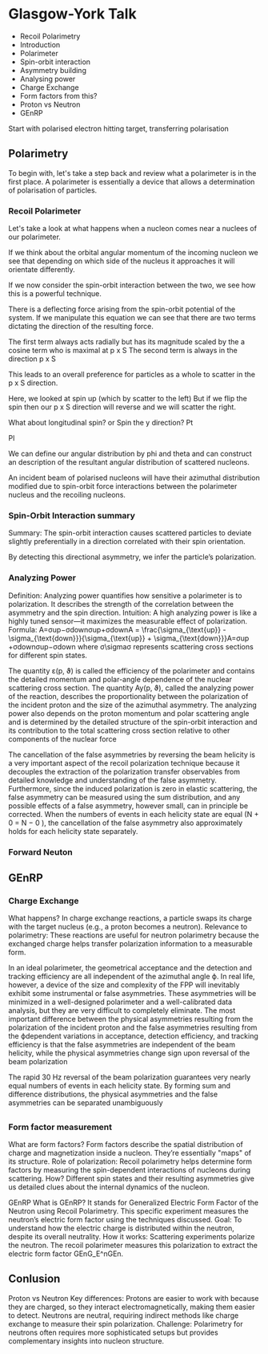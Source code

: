 # Glasgow-York Talk
- Recoil Polarimetry
- Introduction
- Polarimeter
- Spin-orbit interaction
- Asymmetry building
- Analysing power
- Charge Exchange
- Form factors from this?
- Proton vs Neutron
- GEnRP

Start with polarised electron hitting target, transferring polarisation

## Polarimetry
To begin with, let's take a step back and review what a polarimeter is in the first place.
A polarimeter is essentially a device that allows a determination of polarisation of particles.
### Recoil Polarimeter
Let's take a look at what happens when a nucleon comes near a nuclees of our polarimeter.

If we think about the orbital angular momentum of the incoming nucleon we see that depending on which side of the nucleus it approaches it will orientate differently.

If we now consider the spin-orbit interaction between the two, we see how this is a powerful technique.

There is a deflecting force arising from the spin-orbit potential of the system. If we manipulate this equation we can see that there are two terms dictating the direction of the resulting force.

The first term always acts radially but has its magnitude scaled by the a cosine term who is maximal at p x S
The second term is always in the direction p x S 

This leads to an overall preference for particles as a whole to scatter in the p x S direction. 

Here, we looked at spin up (which by scatter to the left)
But if we flip the spin then our p x S direction will reverse and we will scatter the right.


What about longitudinal spin? 
or Spin the y direction?
Pt

Pl


We can define our angular distribution by phi and theta and can construct an description of the resultant angular distribution of scattered nucleons. 

An incident beam of polarised nucleons will have their azimuthal distribution modified due to spin-orbit force interactions between the polarimeter nucleus and the recoiling nucleons.
### Spin-Orbit Interaction summary

Summary:
The spin-orbit interaction causes scattered particles to deviate slightly preferentially in a direction correlated with their spin orientation. 

By detecting this directional asymmetry, we infer the particle’s polarization.


### Analyzing Power
Definition: Analyzing power quantifies how sensitive a polarimeter is to polarization. It describes the strength of the correlation between the asymmetry and the spin direction.
Intuition: A high analyzing power is like a highly tuned sensor—it maximizes the measurable effect of polarization.
Formula: A=σup−σdownσup+σdownA = \frac{\sigma_{\text{up}} - \sigma_{\text{down}}}{\sigma_{\text{up}} + \sigma_{\text{down}}}A=σup​+σdown​σup​−σdown​​ where σ\sigmaσ represents scattering cross sections for different spin states.


The quantity ε(p, ϑ) is called the efficiency of the polarimeter and contains the detailed momentum and polar-angle dependence of the nuclear scattering cross section.
The quantity Ay(p, ϑ), called the analyzing power of the reaction, describes the proportionality between the polarization of the incident proton and the size of the azimuthal asymmetry. The analyzing power also depends on the proton momentum and
polar scattering angle and is determined by the detailed structure of the spin-orbit
interaction and its contribution to the total scattering cross section relative to other
components of the nuclear force







The cancellation of
the false asymmetries by reversing the beam helicity is a very important aspect of the
recoil polarization technique because it decouples the extraction of the polarization
transfer observables from detailed knowledge and understanding of the false asymmetry. Furthermore, since the induced polarization is zero in elastic scattering, the false
asymmetry can be measured using the sum distribution, and any possible effects of
a false asymmetry, however small, can in principle be corrected.
When the numbers of events in each helicity state are equal (N
+
0 = N
−
0
), the
cancellation of the false asymmetry also approximately holds for each helicity state
separately.





### Forward Neuton

## GEnRP
### Charge Exchange

What happens? In charge exchange reactions, a particle swaps its charge with the target nucleus (e.g., a proton becomes a neutron).
Relevance to polarimetry: These reactions are useful for neutron polarimetry because the exchanged charge helps transfer polarization information to a measurable form.


In an ideal polarimeter, the geometrical acceptance and the detection and tracking
efficiency are all independent of the azimuthal angle ϕ. In real life, however, a device of
the size and complexity of the FPP will inevitably exhibit some instrumental or false
asymmetries. These asymmetries will be minimized in a well-designed polarimeter
and a well-calibrated data analysis, but they are very difficult to completely eliminate.
The most important difference between the physical asymmetries resulting from the
polarization of the incident proton and the false asymmetries resulting from the ϕdependent variations in acceptance, detection efficiency, and tracking efficiency is
that the false asymmetries are independent of the beam helicity, while the physical
asymmetries change sign upon reversal of the beam polarization



The rapid 30 Hz reversal of the beam polarization guarantees very nearly equal
numbers of events in each helicity state. By forming sum and difference distributions,
the physical asymmetries and the false asymmetries can be separated unambiguously


##

### Form factor measurement 
What are form factors? Form factors describe the spatial distribution of charge and magnetization inside a nucleon. They’re essentially "maps" of its structure.
Role of polarization: Recoil polarimetry helps determine form factors by measuring the spin-dependent interactions of nucleons during scattering.
How? Different spin states and their resulting asymmetries give us detailed clues about the internal dynamics of the nucleon.

GEnRP
What is GEnRP? It stands for Generalized Electric Form Factor of the Neutron using Recoil Polarimetry. This specific experiment measures the neutron’s electric form factor using the techniques discussed.
Goal: To understand how the electric charge is distributed within the neutron, despite its overall neutrality.
How it works: Scattering experiments polarize the neutron. The recoil polarimeter measures this polarization to extract the electric form factor GEnG_E^nGEn​.


## Conlusion 
Proton vs Neutron
Key differences:
Protons are easier to work with because they are charged, so they interact electromagnetically, making them easier to detect.
Neutrons are neutral, requiring indirect methods like charge exchange to measure their spin polarization.
Challenge: Polarimetry for neutrons often requires more sophisticated setups but provides complementary insights into nucleon structure.